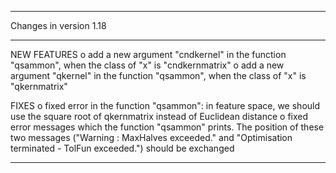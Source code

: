 *************************************************************************

Changes in version 1.18
*************************************************************************
NEW FEATURES
    o add a new argument "cndkernel" in the function "qsammon", when the class of "x" is "cndkernmatrix" 
    o add a new argument "qkernel" in the function "qsammon", when the class of "x" is "qkernmatrix" 

FIXES
    o fixed error in the function "qsammon": in feature space, we should use the square root of qkernmatrix instead of Euclidean distance 
    o fixed error messages which the function "qsammon" prints. The position of these two messages ("Warning : MaxHalves exceeded." and "Optimisation terminated - TolFun exceeded.") should be exchanged
**********************************************************